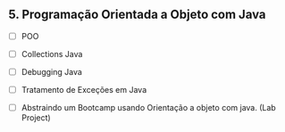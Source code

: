 ## 5. Programação Orientada a Objeto com Java 

- [ ] POO
- [ ] Collections Java
- [ ] Debugging Java
- [ ] Tratamento de Exceções em Java
- [ ] Abstraindo um Bootcamp usando Orientação a objeto com java. (Lab Project)

